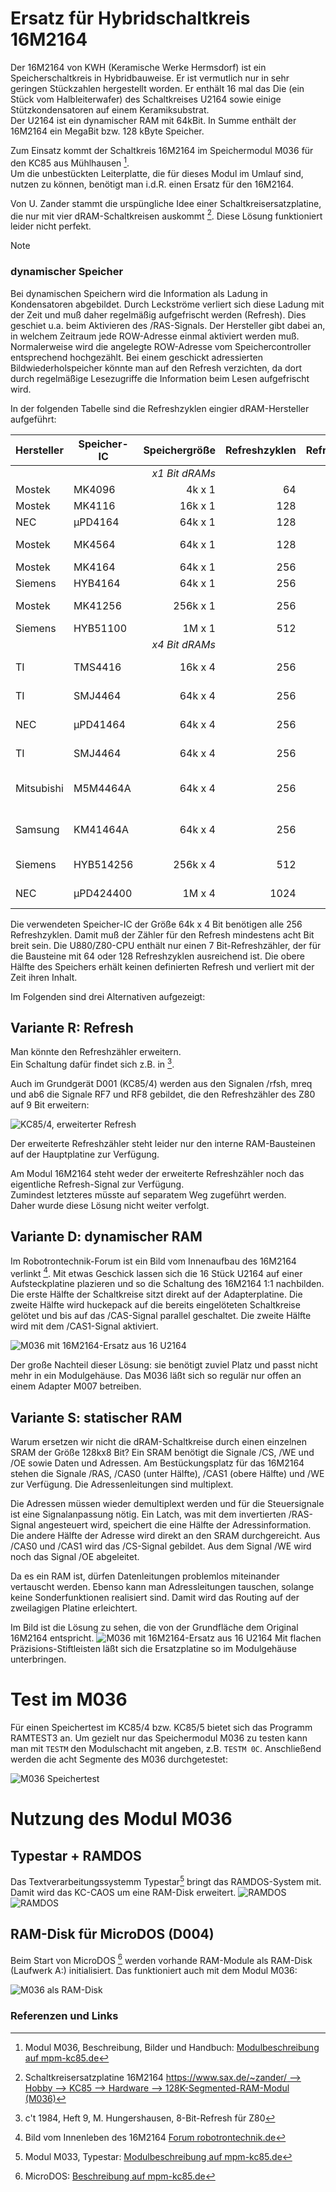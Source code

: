 # Ersatz für Hybridschaltkreis 16M2164

Der 16M2164 von KWH (Keramische Werke Hermsdorf) ist ein Speicherschaltkreis in Hybridbauweise.
Er ist vermutlich nur in sehr geringen Stückzahlen hergestellt worden.
Er enthält 16 mal das Die (ein Stück vom Halbleiterwafer) des Schaltkreises U2164 sowie einige Stützkondensatoren auf einem Keramiksubstrat.  
Der U2164 ist ein dynamischer RAM mit 64kBit.
In Summe enthält der 16M2164 ein MegaBit bzw. 128 kByte Speicher.

Zum Einsatz kommt der Schaltkreis 16M2164 im Speichermodul M036 für den KC85 aus Mühlhausen [^1].  
Um die unbestückten Leiterplatte, die für dieses Modul im Umlauf sind, nutzen zu können, benötigt man i.d.R. einen Ersatz für den 16M2164.

Von U. Zander stammt die urspüngliche Idee einer Schaltkreisersatzplatine, die nur mit vier dRAM-Schaltkreisen auskommt [^2].
Diese Lösung funktioniert leider nicht perfekt.

> [!Note]
> ### dynamischer Speicher
> Bei dynamischen Speichern wird die Information als Ladung in Kondensatoren abgebildet. Durch Leckströme verliert sich diese Ladung mit der Zeit und muß daher regelmäßig aufgefrischt werden (Refresh). Dies geschiet u.a. beim Aktivieren des /RAS-Signals. Der Hersteller gibt dabei an, in welchem Zeitraum jede ROW-Adresse einmal aktiviert werden muß. Normalerweise wird die angelegte ROW-Adresse vom Speichercontroller entsprechend hochgezählt. Bei einem geschickt adressierten Bildwiederholspeicher könnte man auf den Refresh verzichten, da dort durch regelmäßige Lesezugriffe die Information beim Lesen aufgefrischt wird.

In der folgenden Tabelle sind die Refreshzyklen eingier dRAM-Hersteller aufgeführt:

Hersteller  | Speicher-IC | Speichergröße | Refreshzyklen | Refreshzeit | Gehäuse
----------  | ----------- | ------------: | ------------: | ----------: | -------
&nbsp;      | &nbsp;      | _x1 Bit dRAMs_ 
Mostek      | MK4096      |   4k x 1      |   64          |  2 ms       | DIP16
Mostek      | MK4116      |  16k x 1      |  128          |  2 ms       | DIP16
NEC         | µPD4164     |  64k x 1      |  128          |  2 ms       | DIP16
Mostek      | MK4564      |  64k x 1      |  128          |  2 ms       | DIP16, PLCC18
Mostek      | MK4164      |  64k x 1      |  256          |  4 ms       | DIP16
Siemens     | HYB4164     |  64k x 1      |  256          |  4 ms       | DIP16
Mostek      | MK41256     | 256k x 1      |  256          |  4 ms       | DIP16, PLCC18
Siemens     | HYB51100    |   1M x 1      |  512          |  8 ms       | SOJ26
&nbsp;      | &nbsp;      | _x4 Bit dRAMs_ 
TI          | TMS4416     |  16k x 4      |  256          |  4 ms       | DIP18, PLCC18
TI          | SMJ4464     |  64k x 4      |  256          |  4 ms       | DIP18, PLCC18
NEC         | µPD41464    |  64k x 4      |  256          |  4 ms       | DIP18, PLCC18
TI          | SMJ4464     |  64k x 4      |  256          |  4 ms       | DIP18, PLCC18
Mitsubishi  | M5M4464A    |  64k x 4      |  256          |  4 ms       | DIP18, PLCC18, ZIP20
Samsung     | KM41464A    |  64k x 4      |  256          |  4 ms       | DIP18, PLCC18, ZIP20
Siemens     | HYB514256   | 256k x 4      |  512          |  8 ms       | DIP20, SOJ26/20
NEC         | µPD424400   |   1M x 4      | 1024          | 16 ms       | TSOP26, SOJ26/20

Die verwendeten Speicher-IC der Größe 64k x 4 Bit benötigen alle 256 Refreshzyklen. Damit muß der Zähler für den Refresh mindestens acht Bit breit sein.
Die U880/Z80-CPU enthält nur einen 7 Bit-Refreshzähler, der für die Bausteine mit 64 oder 128 Refreshzyklen ausreichend ist.
Die obere Hälfte des Speichers erhält keinen definierten Refresh und verliert mit der Zeit ihren Inhalt.

Im Folgenden sind drei Alternativen aufgezeigt:


## Variante R: Refresh
Man könnte den Refreshzähler erweitern.  
Ein Schaltung dafür findet sich z.B. in [^3].

Auch im Grundgerät D001 (KC85/4) werden aus den Signalen /rfsh, mreq und ab6 die Signale RF7 und RF8 gebildet, die den Refreshzähler des Z80 auf 9 Bit erweitern:

![KC85/4, erweiterter Refresh](Bilder/KC85_RF7_RF8.jpg)  

Der erweiterte Refreshzähler steht leider nur den interne RAM-Bausteinen auf der Hauptplatine zur Verfügung.

Am Modul 16M2164 steht weder der erweiterte Refreshzähler noch das eigentliche Refresh-Signal zur Verfügung.  
Zumindest letzteres müsste auf separatem Weg  zugeführt werden.  
Daher wurde diese Lösung nicht weiter verfolgt.


## Variante D: dynamischer RAM
Im Robotrontechnik-Forum ist ein Bild vom Innenaufbau des 16M2164 verlinkt [^4]. Mit etwas Geschick lassen sich die 16 Stück U2164 auf einer Aufsteckplatine plazieren und so die Schaltung des 16M2164 1:1 nachbilden.
Die erste Hälfte der Schaltkreise sitzt direkt auf der Adapterplatine. Die zweite Hälfte wird huckepack auf die bereits eingelöteten Schaltkreise gelötet und bis auf das /CAS-Signal parallel geschaltet.
Die zweite Hälfte wird mit dem /CAS1-Signal aktiviert.

![M036 mit 16M2164-Ersatz aus 16 U2164](Bilder/M036_mit_dRAM.jpg)

Der große Nachteil dieser Lösung: sie benötigt zuviel Platz und passt nicht mehr in ein Modulgehäuse.
Das M036 läßt sich so regulär nur offen an einem Adapter M007 betreiben.


## Variante S: statischer RAM
Warum ersetzen wir nicht die dRAM-Schaltkreise durch einen einzelnen SRAM der Größe 128kx8 Bit?
Ein SRAM benötigt die Signale /CS, /WE und /OE sowie Daten und Adressen.
Am Bestückungsplatz für das 16M2164 stehen die Signale /RAS, /CAS0 (unter Hälfte), /CAS1 (obere Hälfte) und /WE zur Verfügung. Die Adressenleitungen sind multiplext.

Die Adressen müssen wieder demultiplext werden und für die Steuersignale ist eine Signalanpassung nötig.
Ein Latch, was mit dem invertierten /RAS-Signal angesteuert wird, speichert die eine Hälfte der Adressinformation. Die andere Hälfte der Adresse wird direkt an den SRAM durchgereicht. Aus /CAS0 und /CAS1 wird das /CS-Signal gebildet. Aus dem Signal /WE wird noch das Signal /OE abgeleitet.

Da es ein RAM ist, dürfen Datenleitungen problemlos miteinander vertauscht werden. Ebenso kann man Adressleitungen tauschen, solange keine Sonderfunktionen realisiert sind.
Damit wird das Routing auf der zweilagigen Platine erleichtert.

Im Bild ist die Lösung zu sehen, die von der Grundfläche dem Original 16M2164 entspricht.
![M036 mit 16M2164-Ersatz aus 16 U2164](Bilder/M036_mit_SRAM.jpg)
Mit flachen Präzisions-Stiftleisten läßt sich die Ersatzplatine so im Modulgehäuse unterbringen.

# Test im M036 #
Für einen Speichertest im KC85/4 bzw. KC85/5 bietet sich das Programm RAMTEST3 an.
Um gezielt nur das Speichermodul M036 zu testen kann man mit `TESTM` den Modulschacht mit angeben, z.B. `TESTM 0C`.
Anschließend werden die acht Segmente des M036 durchgetestet:

![M036 Speichertest](Bilder/M036_Speichertest.jpg)

# Nutzung des Modul M036 #
## Typestar + RAMDOS ##

Das Textverarbeitungssystemm Typestar[^5] bringt das RAMDOS-System mit. Damit wird das KC-CAOS um eine RAM-Disk erweitert.
![RAMDOS](Bilder/RAMDOS1.jpg)
![RAMDOS](Bilder/RAMDOS2.jpg)

## RAM-Disk für MicroDOS (D004) ##

Beim Start von MicroDOS [^6] werden vorhande RAM-Module als RAM-Disk (Laufwerk A:) initialisiert.
Das funktioniert auch mit dem Modul M036:

![M036 als RAM-Disk](Bilder/M036_MicroDOS.png)


### Referenzen und Links
[^1]: Modul M036, Beschreibung, Bilder und Handbuch: [Modulbeschreibung auf mpm-kc85.de](http://www.mpm-kc85.de/html/m036_segram128k.htm)

[^2]: Schaltkreisersatzplatine 16M2164 [https://www.sax.de/~zander/ --> Hobby --> KC85 --> Hardware --> 128K-Segmented-RAM-Modul (M036)](https://www.sax.de/~zander/)

[^3]: c't 1984, Heft 9, M. Hungershausen, 8-Bit-Refresh für Z80

[^4]: Bild vom Innenleben des 16M2164 [Forum robotrontechnik.de](https://www.robotrontechnik.de/html/forum/thwb/showtopic.php?threadid=2115)

[^5]: Modul M033, Typestar: [Modulbeschreibung auf mpm-kc85.de](http://www.mpm-kc85.de/html/m033_typestar.htm)

[^6]: MicroDOS:  [Beschreibung auf mpm-kc85.de](http://www.mpm-kc85.de/html/MicroDOS.htm)
